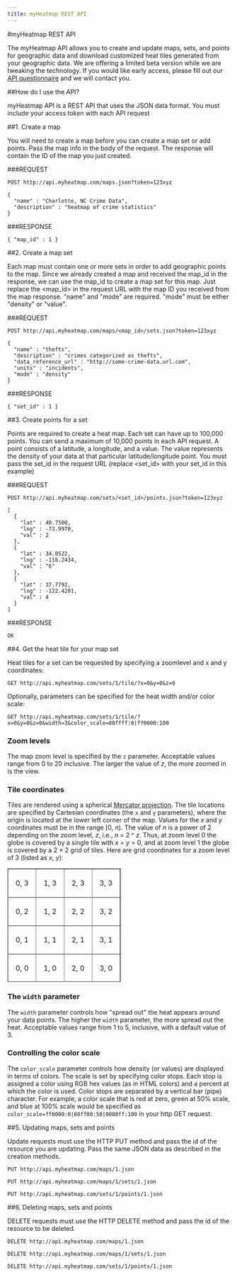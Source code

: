```yaml
---
title: myHeatmap REST API
---
```

#myHeatmap REST API

The myHeatmap API allows you to create and update maps, sets, and points for geographic data and download customized heat tiles generated from your geographic data.  We are offering a limited beta version while we are tweaking the technology.  If you would like early access, please fill out our <a href='https://docs.google.com/a/russjhammond.com/spreadsheet/viewform?formkey=dFlBLUZrMG4wdWxEZklDc1JRVEVmT0E6MQ'>API questionnaire</a> and we will contact you.

##How do I use the API?

myHeatmap API is a REST API that uses the JSON data format.  You must include your access token with each API request

##1. Create a map

You will need to create a map before you can create a map set or add points.  Pass the map info in the body of the request.  The response will contain the ID of the map you just created.

###REQUEST

    POST http://api.myheatmap.com/maps.json?token=123xyz

    { 
      "name" : "Charlotte, NC Crime Data", 
      "description" : "heatmap of crime statistics" 
    }

###RESPONSE

    { "map_id" : 1 }


##2. Create a map set

Each map must contain one or more sets in order to add geographic points to the map.  Since we already created a map and received the map\_id in the response, we can use the map\_id to create a map set for this map.  Just replace the &lt;map_id&gt; in the request URL with the map ID you received from the map response.  "name" and "mode" are required.  "mode" must be either "density" or "value".

###REQUEST

    POST http://api.myheatmap.com/maps/<map_id>/sets.json?token=123xyz

    { 
      "name" : "thefts", 
      "description" : "crimes categorized as thefts", 
      "data_reference_url" : "http://some-crime-data.url.com", 
      "units" : "incidents", 
      "mode" : "density" 
    }

###RESPONSE

    { "set_id" : 1 }

##3. Create points for a set

Points are required to create a heat map.  Each set can have up to 100,000 points.  You can send a maximum of 10,000 points in each API request.  A point consists of a latitude, a longitude, and a value.  The value represents the density of your data at that particular latitude/longitude point.  You must pass the set\_id in the request URL (replace &lt;set\_id&gt; with your set\_id in this example)


###REQUEST

    POST http://api.myheatmap.com/sets/<set_id>/points.json?token=123xyz

    [
      {
        "lat" : 40.7500,
        "lng" : -73.9970,
        "val" : 2
      },
      {
        "lat" : 34.0522,
        "lng" : -118.2434,
        "val" : "6"
      },
      {
        "lat" : 37.7792,
        "lng" : -122.4201,
        "val" : 4
      }
    ]

###RESPONSE

    OK

##4. Get the heat tile for your map set

Heat tiles for a set can be requested by specifying a zoomlevel and x and y coordinates:

    GET http://api.myheatmap.com/sets/1/tile/?x=0&y=0&z=0

Optionally, parameters can be specified for the heat width and/or color scale:

    GET http://api.myheatmap.com/sets/1/tile/?x=0&y=0&z=0&width=3&color_scale=00ffff:0|ff0000:100

### Zoom levels

The map zoom level is specified by the `z` parameter. Acceptable values range from 0 to 20 inclusive. The larger the value of *z*, the more zoomed in is the view.

### Tile coordinates

Tiles are rendered using a spherical [Mercator projection](http://en.wikipedia.org/wiki/Mercator_projection). The tile locations are specified by Cartesian coordinates (the `x` and `y` parameters), where the origin is located at the lower left corner of the map. Values for the *x* and *y* coordinates must be in the range [0, *n*). The value of *n* is a power of 2 depending on the zoom level, *z*, i.e., *n* = 2 ^ *z*. Thus, at zoom level 0 the globe is covered by a single tile with *x* = *y* = 0, and at zoom level 1 the globe is covered by a 2 &times; 2 grid of tiles. Here are grid coordinates for a zoom level of 3 (listed as *x*, *y*):

<table style="text-align:center; width:256px; height:256px; background-image:url('http://tile.openstreetmap.org/0/0/0.png');" border="1" cellpadding="0" cellspacing="0">
<tbody>
<tr>
  <td height="64" width="64">0, 3</td>
  <td height="64" width="64">1, 3</td>
  <td height="64" width="64">2, 3</td>
  <td height="64" width="64">3, 3</td>
</tr>
<tr>
  <td height="64" width="64">0, 2</td>
  <td height="64" width="64">1, 2</td>
  <td height="64" width="64">2, 2</td>
  <td height="64" width="64">3, 2</td>
</tr>
<tr>
  <td height="64" width="64">0, 1</td>
  <td height="64" width="64">1, 1</td>
  <td height="64" width="64">2, 1</td>
  <td height="64" width="64">3, 1</td>
</tr>
<tr>
  <td height="64" width="64">0, 0</td>
  <td height="64" width="64">1, 0</td>
  <td height="64" width="64">2, 0</td>
  <td height="64" width="64">3, 0</td>
</tr>
</tbody>
</table>

### The `width` parameter

The `width` parameter controls how "spread out" the heat appears around your data points. The higher the `width` parameter, the more spread out the heat. Acceptable values range from 1 to 5, inclusive, with a default value of 3.

### Controlling the color scale

The `color_scale` parameter controls how density (or values) are displayed in terms of colors. The scale is set by specifying color stops. Each stop is assigned a color using RGB hex values (as in HTML colors) and a percent at which the color is used. Color stops are separated by a vertical bar (pipe) character. For example, a color scale that is red at zero, green at 50% scale, and blue at 100% scale would be specified as `color_scale=ff0000:0|00ff00:50|0000ff:100` in your http GET request.

##5. Updating maps, sets and points

Update requests must use the HTTP PUT method and pass the id of the resource you are updating.  Pass the same JSON data as described in the creation methods.

    PUT http://api.myheatmap.com/maps/1.json

    PUT http://api.myheatmap.com/maps/1/sets/1.json

    PUT http://api.myheatmap.com/sets/1/points/1.json


##6. Deleting maps, sets and points

DELETE requests must use the HTTP DELETE method and pass the id of the resource to be deleted.


    DELETE http://api.myheatmap.com/maps/1.json

    DELETE http://api.myheatmap.com/maps/1/sets/1.json

    DELETE http://api.myheatmap.com/sets/1/points/1.json
